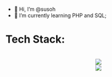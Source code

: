 - 👋 Hi, I’m @susoh
- 🌱 I’m currently learning PHP and SQL;
<!---
susoh/susoh is a ✨ special ✨ repository because its `README.md` (this file) appears on your GitHub profile.
You can click the Preview link to take a look at your changes.
--->
<h1>Tech Stack:</h1>
<br>
<div align="center">
     <img float="left"src="https://skillicons.dev/icons?i=java,js,html,css,bootstrap,py,c,cpp,php,mysql"/>
     <br>
    <img  float="right" src="https://github-readme-stats.vercel.app/api/top-langs/?username=susoh&theme=tokyonight&show_icons=true" />
</div>
